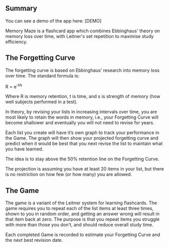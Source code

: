 ## Summary

You can see a demo of the app here: [DEMO]

Memory Maze is a flashcard app which combines Ebbinghaus' theory on memory loss
over time, with Leitner's set repetition to maximise study efficiency.

## The Forgetting Curve

The forgetting curve is based on Ebbinghaus’ research into memory
loss over time. The standard formula is:

R = e<sup>-t&frasl;s</sup>

Where R is memory retention, t is time, and s is strength of
memory (how well subjects performed in a test).

In theory, by revising your lists in increasing intervals over
time, you are most likely to retain the words in memory, i.e.,
your Forgetting Curve will become shallower and eventually you
will not need to revise for years.

Each list you create will have it’s own graph to track your
performance in the Game. The graph will then show your projected
forgetting curve and predict when it would be best that you next
revise the list to maintain what you have learned.

The idea is to stay above the 50% retention line on the Forgetting
Curve.

The projection is assuming you have at least 20 items in your
list, but there is no restriction on how few (or how many) you are
allowed.

## The Game

The game is a variant of the Leitner system
for learning flashcards. The game requires you to repeat each of the
list items at least three times, shown to you in random order, and
getting an answer wrong will result in that item back at zero. The
purpose is that you repeat items you struggle with more than those
you don’t, and should reduce overall study time.

Each completed Game is recorded to estimate your Forgetting Curve
and the next best revision date.
